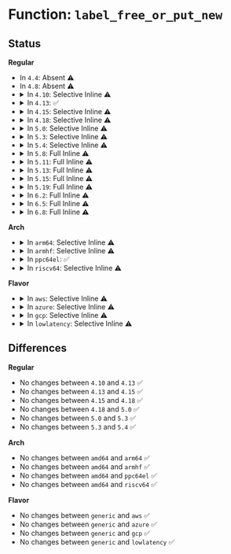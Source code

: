 # Function: <code>label_free_or_put_new</code>

## Status
<b>Regular</b>
<ul>
<li>
In <code>4.4</code>: Absent ⚠️
</li>
<li>
In <code>4.8</code>: Absent ⚠️
</li>
<li>
<details>
<summary>In <code>4.10</code>: Selective Inline ⚠️</summary>

```c
void label_free_or_put_new(struct aa_label *label, struct aa_label *new);
```

**Collision:** Unique Static

**Inline:** Selective

**Transformation:** False

**Instances:**

```
In security/apparmor/label.c (ffffffff813dbb30)
Location: security/apparmor/label.c:390
Inline: True
Direct callers:
  - security/apparmor/label.c:__aa_labelset_update_subtree
  - security/apparmor/label.c:__aa_labelset_update_subtree
  - security/apparmor/label.c:__aa_labelset_update_subtree
  - security/apparmor/label.c:aa_label_merge
  - security/apparmor/label.c:aa_vec_find_or_create_label
```
**Symbols:**

```
ffffffff813dbb30-ffffffff813dbb6c: label_free_or_put_new (STB_LOCAL)
```
</details>
</li>
<li>
<details>
<summary>In <code>4.13</code>: ✅</summary>

```c
void label_free_or_put_new(struct aa_label *label, struct aa_label *new);
```

**Collision:** Unique Static

**Inline:** No

**Transformation:** False

**Instances:**

```
In security/apparmor/label.c (ffffffff813ecf40)
Location: security/apparmor/label.c:396
Inline: False
Direct callers:
  - security/apparmor/label.c:__aa_labelset_update_subtree
  - security/apparmor/label.c:__aa_labelset_update_subtree
  - security/apparmor/label.c:__aa_labelset_update_subtree
  - security/apparmor/label.c:aa_label_merge
  - security/apparmor/label.c:aa_vec_find_or_create_label
```
**Symbols:**

```
ffffffff813ecf40-ffffffff813ecf7b: label_free_or_put_new (STB_LOCAL)
```
</details>
</li>
<li>
<details>
<summary>In <code>4.15</code>: Selective Inline ⚠️</summary>

```c
void label_free_or_put_new(struct aa_label *label, struct aa_label *new);
```

**Collision:** Unique Static

**Inline:** Selective

**Transformation:** False

**Instances:**

```
In security/apparmor/label.c (ffffffff814148a0)
Location: security/apparmor/label.c:396
Inline: True
Direct callers:
  - security/apparmor/label.c:__aa_labelset_update_subtree
  - security/apparmor/label.c:__aa_labelset_update_subtree
  - security/apparmor/label.c:__aa_labelset_update_subtree
  - security/apparmor/label.c:aa_label_merge
  - security/apparmor/label.c:aa_vec_find_or_create_label
```
**Symbols:**

```
ffffffff814148a0-ffffffff814148e8: label_free_or_put_new (STB_LOCAL)
```
</details>
</li>
<li>
<details>
<summary>In <code>4.18</code>: Selective Inline ⚠️</summary>

```c
void label_free_or_put_new(struct aa_label *label, struct aa_label *new);
```

**Collision:** Unique Static

**Inline:** Selective

**Transformation:** False

**Instances:**

```
In security/apparmor/label.c (ffffffff81446c60)
Location: security/apparmor/label.c:396
Inline: True
Direct callers:
  - security/apparmor/label.c:__aa_labelset_update_subtree
  - security/apparmor/label.c:__aa_labelset_update_subtree
  - security/apparmor/label.c:__aa_labelset_update_subtree
  - security/apparmor/label.c:aa_label_merge
  - security/apparmor/label.c:aa_vec_find_or_create_label
```
**Symbols:**

```
ffffffff81446c60-ffffffff81446ca1: label_free_or_put_new (STB_LOCAL)
```
</details>
</li>
<li>
<details>
<summary>In <code>5.0</code>: Selective Inline ⚠️</summary>

```c
void label_free_or_put_new(struct aa_label *label, struct aa_label *new);
```

**Collision:** Unique Static

**Inline:** Selective

**Transformation:** False

**Instances:**

```
In security/apparmor/label.c (ffffffff81463b90)
Location: security/apparmor/label.c:396
Inline: True
Direct callers:
  - security/apparmor/label.c:__aa_labelset_update_subtree
  - security/apparmor/label.c:__aa_labelset_update_subtree
  - security/apparmor/label.c:__aa_labelset_update_subtree
  - security/apparmor/label.c:aa_label_merge
  - security/apparmor/label.c:aa_vec_find_or_create_label
```
**Symbols:**

```
ffffffff81463b90-ffffffff81463bd1: label_free_or_put_new (STB_LOCAL)
```
</details>
</li>
<li>
<details>
<summary>In <code>5.3</code>: Selective Inline ⚠️</summary>

```c
void label_free_or_put_new(struct aa_label *label, struct aa_label *new);
```

**Collision:** Unique Static

**Inline:** Selective

**Transformation:** False

**Instances:**

```
In security/apparmor/label.c (ffffffff81490e30)
Location: security/apparmor/label.c:392
Inline: True
Direct callers:
  - security/apparmor/label.c:__labelset_update
  - security/apparmor/label.c:__labelset_update
  - security/apparmor/label.c:__labelset_update
  - security/apparmor/label.c:aa_label_merge
  - security/apparmor/label.c:aa_vec_find_or_create_label
```
**Symbols:**

```
ffffffff81490e30-ffffffff81490e73: label_free_or_put_new (STB_LOCAL)
```
</details>
</li>
<li>
<details>
<summary>In <code>5.4</code>: Selective Inline ⚠️</summary>

```c
void label_free_or_put_new(struct aa_label *label, struct aa_label *new);
```

**Collision:** Unique Static

**Inline:** Selective

**Transformation:** False

**Instances:**

```
In security/apparmor/label.c (ffffffff814aace0)
Location: security/apparmor/label.c:386
Inline: True
Direct callers:
  - security/apparmor/label.c:__labelset_update
  - security/apparmor/label.c:__labelset_update
  - security/apparmor/label.c:__labelset_update
  - security/apparmor/label.c:aa_label_merge
  - security/apparmor/label.c:aa_vec_find_or_create_label
```
**Symbols:**

```
ffffffff814aace0-ffffffff814aad23: label_free_or_put_new (STB_LOCAL)
```
</details>
</li>
<li>
<details>
<summary>In <code>5.8</code>: Full Inline ⚠️</summary>

**Collision:** Unique Static

**Inline:** Full

**Transformation:** False

**Instances:**

```
In security/apparmor/label.c (ffffffff8150a5a9)
Location: security/apparmor/label.c:387
Inline: True
Inline callers:
  - security/apparmor/label.c:__label_update
  - security/apparmor/label.c:__label_update
  - security/apparmor/label.c:aa_label_merge
  - security/apparmor/label.c:aa_label_merge
  - security/apparmor/label.c:aa_vec_find_or_create_label
  - security/apparmor/label.c:aa_vec_find_or_create_label
```
</details>
</li>
<li>
<details>
<summary>In <code>5.11</code>: Full Inline ⚠️</summary>

**Collision:** Unique Static

**Inline:** Full

**Transformation:** False

**Instances:**

```
In security/apparmor/label.c (ffffffff8152741c)
Location: security/apparmor/label.c:387
Inline: True
Inline callers:
  - security/apparmor/label.c:__label_update
  - security/apparmor/label.c:__label_update
  - security/apparmor/label.c:aa_label_merge
  - security/apparmor/label.c:aa_label_merge
  - security/apparmor/label.c:aa_vec_find_or_create_label
  - security/apparmor/label.c:aa_vec_find_or_create_label
```
</details>
</li>
<li>
<details>
<summary>In <code>5.13</code>: Full Inline ⚠️</summary>

**Collision:** Unique Static

**Inline:** Full

**Transformation:** False

**Instances:**

```
In security/apparmor/label.c (ffffffff8152cd8b)
Location: security/apparmor/label.c:387
Inline: True
Inline callers:
  - security/apparmor/label.c:__label_update
  - security/apparmor/label.c:__label_update
  - security/apparmor/label.c:aa_label_merge
  - security/apparmor/label.c:aa_label_merge
  - security/apparmor/label.c:aa_vec_find_or_create_label
  - security/apparmor/label.c:aa_vec_find_or_create_label
```
</details>
</li>
<li>
<details>
<summary>In <code>5.15</code>: Full Inline ⚠️</summary>

**Collision:** Unique Static

**Inline:** Full

**Transformation:** False

**Instances:**

```
In security/apparmor/label.c (ffffffff8158b17b)
Location: security/apparmor/label.c:387
Inline: True
Inline callers:
  - security/apparmor/label.c:__label_update
  - security/apparmor/label.c:__label_update
  - security/apparmor/label.c:aa_label_merge
  - security/apparmor/label.c:aa_label_merge
  - security/apparmor/label.c:aa_vec_find_or_create_label
  - security/apparmor/label.c:aa_vec_find_or_create_label
```
</details>
</li>
<li>
<details>
<summary>In <code>5.19</code>: Full Inline ⚠️</summary>

**Collision:** Unique Static

**Inline:** Full

**Transformation:** False

**Instances:**

```
In security/apparmor/label.c (ffffffff8162c6d1)
Location: security/apparmor/label.c:390
Inline: True
Inline callers:
  - security/apparmor/label.c:__label_update
  - security/apparmor/label.c:__label_update
  - security/apparmor/label.c:aa_label_merge
  - security/apparmor/label.c:aa_label_merge
  - security/apparmor/label.c:aa_vec_find_or_create_label
  - security/apparmor/label.c:aa_vec_find_or_create_label
```
</details>
</li>
<li>
<details>
<summary>In <code>6.2</code>: Full Inline ⚠️</summary>

**Collision:** Unique Static

**Inline:** Full

**Transformation:** False

**Instances:**

```
In security/apparmor/label.c (ffffffff816e1171)
Location: security/apparmor/label.c:390
Inline: True
Inline callers:
  - security/apparmor/label.c:__label_update
  - security/apparmor/label.c:__label_update
  - security/apparmor/label.c:aa_label_merge
  - security/apparmor/label.c:aa_label_merge
  - security/apparmor/label.c:aa_vec_find_or_create_label
  - security/apparmor/label.c:aa_vec_find_or_create_label
```
</details>
</li>
<li>
<details>
<summary>In <code>6.5</code>: Full Inline ⚠️</summary>

**Collision:** Unique Static

**Inline:** Full

**Transformation:** False

**Instances:**

```
In security/apparmor/label.c (ffffffff8171a769)
Location: security/apparmor/label.c:390
Inline: True
Inline callers:
  - security/apparmor/label.c:__label_update
  - security/apparmor/label.c:__label_update
  - security/apparmor/label.c:aa_label_merge
  - security/apparmor/label.c:aa_label_merge
  - security/apparmor/label.c:aa_vec_find_or_create_label
  - security/apparmor/label.c:aa_vec_find_or_create_label
```
</details>
</li>
<li>
<details>
<summary>In <code>6.8</code>: Full Inline ⚠️</summary>

**Collision:** Unique Static

**Inline:** Full

**Transformation:** False

**Instances:**

```
In security/apparmor/label.c (ffffffff8175921b)
Location: security/apparmor/label.c:396
Inline: True
Inline callers:
  - security/apparmor/label.c:__label_update
  - security/apparmor/label.c:__label_update
  - security/apparmor/label.c:aa_label_merge
  - security/apparmor/label.c:aa_label_merge
  - security/apparmor/label.c:aa_vec_find_or_create_label
  - security/apparmor/label.c:aa_vec_find_or_create_label
```
</details>
</li>
</ul>
<b>Arch</b>
<ul>
<li>
<details>
<summary>In <code>arm64</code>: Selective Inline ⚠️</summary>

```c
void label_free_or_put_new(struct aa_label *label, struct aa_label *new);
```

**Collision:** Unique Static

**Inline:** Selective

**Transformation:** False

**Instances:**

```
In security/apparmor/label.c (ffff8000105a1ca8)
Location: security/apparmor/label.c:386
Inline: True
Direct callers:
  - security/apparmor/label.c:__labelset_update
  - security/apparmor/label.c:aa_label_merge
  - security/apparmor/label.c:aa_vec_find_or_create_label
```
**Symbols:**

```
ffff8000105a1ca8-ffff8000105a1d0c: label_free_or_put_new (STB_LOCAL)
```
</details>
</li>
<li>
<details>
<summary>In <code>armhf</code>: Selective Inline ⚠️</summary>

```c
void label_free_or_put_new(struct aa_label *label, struct aa_label *new);
```

**Collision:** Unique Static

**Inline:** Selective

**Transformation:** False

**Instances:**

```
In security/apparmor/label.c (c07523ac)
Location: security/apparmor/label.c:386
Inline: True
Direct callers:
  - security/apparmor/label.c:__labelset_update
  - security/apparmor/label.c:__labelset_update
  - security/apparmor/label.c:__labelset_update
  - security/apparmor/label.c:aa_label_merge
  - security/apparmor/label.c:aa_vec_find_or_create_label
```
**Symbols:**

```
c07523ac-c075240c: label_free_or_put_new (STB_LOCAL)
```
</details>
</li>
<li>
<details>
<summary>In <code>ppc64el</code>: ✅</summary>

```c
void label_free_or_put_new(struct aa_label *label, struct aa_label *new);
```

**Collision:** Unique Static

**Inline:** No

**Transformation:** False

**Instances:**

```
In security/apparmor/label.c (c00000000071ca90)
Location: security/apparmor/label.c:386
Inline: False
Direct callers:
  - security/apparmor/label.c:__labelset_update
  - security/apparmor/label.c:__labelset_update
  - security/apparmor/label.c:__labelset_update
  - security/apparmor/label.c:aa_label_merge
  - security/apparmor/label.c:aa_vec_find_or_create_label
```
**Symbols:**

```
c00000000071ca90-c00000000071cb20: label_free_or_put_new (STB_LOCAL)
```
</details>
</li>
<li>
<details>
<summary>In <code>riscv64</code>: Selective Inline ⚠️</summary>

```c
void label_free_or_put_new(struct aa_label *label, struct aa_label *new);
```

**Collision:** Unique Static

**Inline:** Selective

**Transformation:** False

**Instances:**

```
In security/apparmor/label.c (ffffffe0003ec8f8)
Location: security/apparmor/label.c:386
Inline: True
Direct callers:
  - security/apparmor/label.c:__labelset_update
  - security/apparmor/label.c:__labelset_update
  - security/apparmor/label.c:__labelset_update
  - security/apparmor/label.c:aa_label_merge
  - security/apparmor/label.c:aa_vec_find_or_create_label
```
**Symbols:**

```
ffffffe0003ec8f8-ffffffe0003ec956: label_free_or_put_new (STB_LOCAL)
```
</details>
</li>
</ul>
<b>Flavor</b>
<ul>
<li>
<details>
<summary>In <code>aws</code>: Selective Inline ⚠️</summary>

```c
void label_free_or_put_new(struct aa_label *label, struct aa_label *new);
```

**Collision:** Unique Static

**Inline:** Selective

**Transformation:** False

**Instances:**

```
In security/apparmor/label.c (ffffffff814a32c0)
Location: security/apparmor/label.c:386
Inline: True
Direct callers:
  - security/apparmor/label.c:__labelset_update
  - security/apparmor/label.c:__labelset_update
  - security/apparmor/label.c:__labelset_update
  - security/apparmor/label.c:aa_label_merge
  - security/apparmor/label.c:aa_vec_find_or_create_label
```
**Symbols:**

```
ffffffff814a32c0-ffffffff814a3303: label_free_or_put_new (STB_LOCAL)
```
</details>
</li>
<li>
<details>
<summary>In <code>azure</code>: Selective Inline ⚠️</summary>

```c
void label_free_or_put_new(struct aa_label *label, struct aa_label *new);
```

**Collision:** Unique Static

**Inline:** Selective

**Transformation:** False

**Instances:**

```
In security/apparmor/label.c (ffffffff81493ce0)
Location: security/apparmor/label.c:386
Inline: True
Direct callers:
  - security/apparmor/label.c:__labelset_update
  - security/apparmor/label.c:__labelset_update
  - security/apparmor/label.c:__labelset_update
  - security/apparmor/label.c:aa_label_merge
  - security/apparmor/label.c:aa_vec_find_or_create_label
```
**Symbols:**

```
ffffffff81493ce0-ffffffff81493d23: label_free_or_put_new (STB_LOCAL)
```
</details>
</li>
<li>
<details>
<summary>In <code>gcp</code>: Selective Inline ⚠️</summary>

```c
void label_free_or_put_new(struct aa_label *label, struct aa_label *new);
```

**Collision:** Unique Static

**Inline:** Selective

**Transformation:** False

**Instances:**

```
In security/apparmor/label.c (ffffffff8149f360)
Location: security/apparmor/label.c:386
Inline: True
Direct callers:
  - security/apparmor/label.c:__labelset_update
  - security/apparmor/label.c:__labelset_update
  - security/apparmor/label.c:__labelset_update
  - security/apparmor/label.c:aa_label_merge
  - security/apparmor/label.c:aa_vec_find_or_create_label
```
**Symbols:**

```
ffffffff8149f360-ffffffff8149f3a3: label_free_or_put_new (STB_LOCAL)
```
</details>
</li>
<li>
<details>
<summary>In <code>lowlatency</code>: Selective Inline ⚠️</summary>

```c
void label_free_or_put_new(struct aa_label *label, struct aa_label *new);
```

**Collision:** Unique Static

**Inline:** Selective

**Transformation:** False

**Instances:**

```
In security/apparmor/label.c (ffffffff814b7990)
Location: security/apparmor/label.c:386
Inline: True
Direct callers:
  - security/apparmor/label.c:__labelset_update
  - security/apparmor/label.c:__labelset_update
  - security/apparmor/label.c:__labelset_update
  - security/apparmor/label.c:aa_label_merge
  - security/apparmor/label.c:aa_vec_find_or_create_label
```
**Symbols:**

```
ffffffff814b7990-ffffffff814b79d3: label_free_or_put_new (STB_LOCAL)
```
</details>
</li>
</ul>

## Differences
<b>Regular</b>
<ul>
<li>
No changes between <code>4.10</code> and <code>4.13</code> ✅
</li>
<li>
No changes between <code>4.13</code> and <code>4.15</code> ✅
</li>
<li>
No changes between <code>4.15</code> and <code>4.18</code> ✅
</li>
<li>
No changes between <code>4.18</code> and <code>5.0</code> ✅
</li>
<li>
No changes between <code>5.0</code> and <code>5.3</code> ✅
</li>
<li>
No changes between <code>5.3</code> and <code>5.4</code> ✅
</li>
</ul>
<b>Arch</b>
<ul>
<li>
No changes between <code>amd64</code> and <code>arm64</code> ✅
</li>
<li>
No changes between <code>amd64</code> and <code>armhf</code> ✅
</li>
<li>
No changes between <code>amd64</code> and <code>ppc64el</code> ✅
</li>
<li>
No changes between <code>amd64</code> and <code>riscv64</code> ✅
</li>
</ul>
<b>Flavor</b>
<ul>
<li>
No changes between <code>generic</code> and <code>aws</code> ✅
</li>
<li>
No changes between <code>generic</code> and <code>azure</code> ✅
</li>
<li>
No changes between <code>generic</code> and <code>gcp</code> ✅
</li>
<li>
No changes between <code>generic</code> and <code>lowlatency</code> ✅
</li>
</ul>
